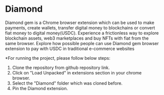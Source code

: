 # Diamond

Diamond gem is a Chrome browser extension which can be used to make payments, create
wallets, transfer digital money to blockchains or convert fiat money to digital money(USDC).
Experience a frictionless way to explore blockchain assets, web3 marketplaces and buy NFTs
with fiat from the same browser.
Explore how possible people can use Diamond gem browser extension to pay with USDC in
traditional e-commerce websites

*For running the project, please follow below steps:

1. Clone the repository from github repository link.
2. Click on "Load Unpacked" in extensions section in your chrome browser.
3. Select the "Diamond" folder which was cloned before.
4. Pin the Diamond extension.